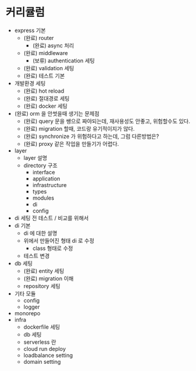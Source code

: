 # 커리큘럼

- express 기본
  - (완료) router
    - (완료) async 처리
  - (완료) middleware
    - (보류) authentication 세팅
  - (완료) validation 세팅
  - (완료) 테스트 기본
- 개발환경 세팅
  - (완료) hot reload
  - (완료) 절대경로 세팅
  - (완료) docker 세팅
- (완료) orm 을 안썻을때 생기는 문제점
  - (완료) query 문을 쌩으로 짜야되는데, 재사용성도 안좋고, 위험할수도 있다.
  - (완료) migration 할때, 코드랑 유기적이지가 않다.
  - (완료) synchronize 가 위험하다고 하는데, 그럼 다른방법은?
  - (완료) proxy 같은 작업을 만들기가 어렵다.
- layer
  - layer 설명
  - directory 구조
    - interface
    - application
    - infrastructure
    - types
    - modules
    - di
    - config
- di 세팅 전 테스트 / 비교를 위해서
- di 기본
  - di 에 대한 설명
  - 위에서 만들어진 형태 di 로 수정
    - class 형태로 수정
  - 테스트 변경
- db 세팅
  - (완료) entity 세팅
  - (완료) migration 이해
  - repository 세팅
- 기타 모듈
  - config
  - logger
- monorepo
- infra
  - dockerfile 세팅
  - db 세팅
  - serverless 란
  - cloud run deploy
  - loadbalance setting
  - domain setting
